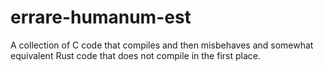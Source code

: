 # errare-humanum-est
A collection of C code that compiles and then misbehaves and somewhat equivalent Rust code that does not compile in the first place.
